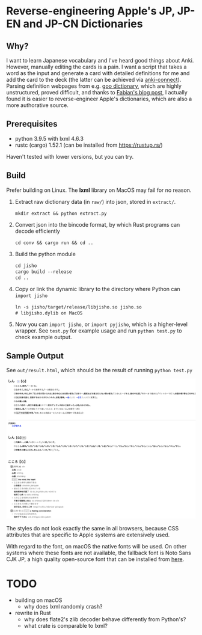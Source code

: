 # Reverse-engineering Apple's JP, JP-EN and JP-CN Dictionaries

## Why?

I want to learn Japanese vocabulary and I've heard good things about Anki. However, manually editing the cards is a pain. I want a script that takes a word as the input and generate a card with detailed definitions for me and add the card to the deck (the latter can be achieved via [anki-connect](https://github.com/FooSoft/anki-connect)). Parsing definition webpages from e.g. [goo dictionary](dictionary.goo.ne.jp), which are highly unstructured, proved difficult, and thanks to [Fabian's blog post](https://fmentzer.github.io/posts/2020/dictionary/), I actually found it is easier to reverse-engineer Apple's dictionaries, which are also a more authorative source.

## Prerequisites

- python 3.9.5 with lxml 4.6.3
- rustc (cargo) 1.52.1 (can be installed from https://rustup.rs/)

Haven't tested with lower versions, but you can try.

## Build

Prefer building on Linux. The **lxml** library on MacOS may fail for no reason.

1. Extract raw dictionary data (in `raw/`) into json, stored in `extract/`.

   ```
   mkdir extract && python extract.py
   ```

2. Convert json into the bincode format, by which Rust programs can decode efficiently

   ```
   cd conv && cargo run && cd ..
   ```

3. Build the python module

   ```
   cd jisho
   cargo build --release
   cd ..
   ```

4. Copy or link the dynamic library to the directory where Python can `import jisho`

   ```
   ln -s jisho/target/release/libjisho.so jisho.so
   # libjisho.dylib on MacOS
   ```

5. Now you can `import jisho`, or `import pyjisho`, which is a higher-level wrapper. See `test.py` for example usage and run `python test.py` to check example output.

## Sample Output

See `out/result.html`, which should be the result of running `python test.py`

![Sample output](./img/safari.png)

The styles do not look exactly the same in all browsers, because CSS attributes that are specific to Apple systems are extensively used.

With regard to the font, on macOS the native fonts will be used. On other systems where these fonts are not available, the fallback font is Noto Sans CJK JP, a high quality open-source font that can be installed from [here](https://www.google.com/get/noto/#sans-jpan).

# TODO

- building on macOS
  - why does lxml randomly crash?
- rewrite in Rust
  - why does flate2's zlib decoder behave differently from Python's?
  - what crate is comparable to lxml?
